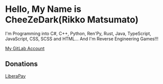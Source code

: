 # Hello, My Name is CheeZeDark(Rikko Matsumato)

I'm Programming into C#, C++, Python, Ren'Py, Rust, Java, TypeScript, JavaScript, CSS, SCSS and HTML... And I'm Reverse Engineering Games!!!

[My GitLab Account](https://gitlab.com/RikkoMatsumatoOfficial)


## Donations

[LiberaPay](https://liberapay.com/RikkoMatsumatoOfficial/donate)
